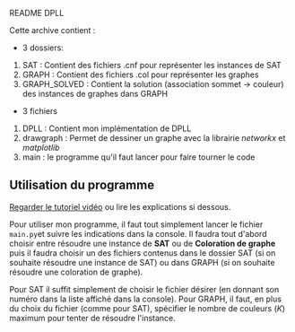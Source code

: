 README DPLL

Cette archive contient :

- 3 dossiers:
 1. SAT : Contient des fichiers .cnf pour représenter les instances de SAT
 2. GRAPH : Contient des fichiers .col pour représenter les graphes
 3. GRAPH_SOLVED : Contient la solution (association sommet -> couleur) des instances de graphes dans GRAPH
- 3 fichiers
 1. DPLL : Contient mon implémentation de DPLL
 2. drawgraph : Permet de dessiner un graphe avec la librairie *networkx* et *matplotlib*
 3. main : le programme qu'il faut lancer pour faire tourner le code

## Utilisation du programme

[Regarder le tutoriel vidéo](youtube.com) ou lire les explications si dessous. 

Pour utiliser mon programme, il faut tout simplement lancer le fichier `main.py`et suivre les indications dans la console. Il faudra tout d'abord choisir entre résoudre une instance de **SAT** ou de **Coloration de graphe** puis il faudra choisir un des fichiers contenus dans le dossier SAT (si on souhaite résoudre une instance de SAT) ou dans GRAPH (si on souhaite résoudre une coloration de graphe). 

Pour SAT il suffit simplement de choisir le fichier désirer (en donnant son numéro dans la liste affiché dans la console). 
Pour GRAPH, il faut, en plus du choix du fichier (comme pour SAT), spécifier le nombre de couleurs (*K*) maximum pour tenter de résoudre l'instance.


